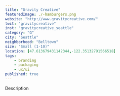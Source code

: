 ```yaml
---
title: "Gravity Creative"
featuredImage: ./-hamburgers.png
website: "http://www.gravitycreative.com/"
twit: "gravitycreative"
inst: "gravitycreative_seattle"
category: "G"
city: "Seattle"
neighborhood: "Belltown"
size: "Small (1-10)"
location: [47.613679431142344,-122.35132791566518]
tags:
    - branding
    - packaging
    - ux/ui
published: true
---
```


Description
